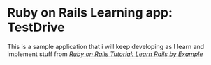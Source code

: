 # Ruby on Rails Learning app: TestDrive
This is a sample application that i will keep developing as I learn and implement stuff from
[*Ruby on Rails Tutorial: Learn Rails by Example*](http://railstutorial.org/)
